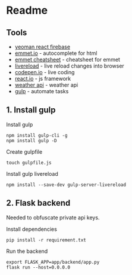 # Readme

## Tools
* [yeoman react firebase](https://github.com/prescottprue/generator-react-firebase)
* [emmet.io](https://emmet.io/) - autocomplete for html 
* [emmet cheatsheet](https://docs.emmet.io/cheat-sheet/) - cheatsheet for emmet
* [livereload](https://chrome.google.com/webstore/detail/livereload/jnihajbhpnppcggbcgedagnkighmdlei/related?hl=en) - live reload changes into browser
* [codepen.io](http://codepen.io/gaearon/pen/ZpvBNJ?editors=0010) - live coding
* [react.io](https://facebook.github.io/react/docs/hello-world.html) - js framework
* [weather api](https://openweathermap.org/current) - weather api
* [gulp](http://gulpjs.com/) - automate tasks


## 1. Install gulp
Install gulp

	npm install gulp-cli -g
	npm install gulp -D

Create gulpfile

	touch gulpfile.js

Install gulp livereload 

	npm install --save-dev gulp-server-livereload


## 2. Flask backend
Needed to obfuscate private api keys.

Install dependencies

	pip install -r requirement.txt

Run the backend

	export FLASK_APP=app/backend/app.py
	flask run --host=0.0.0.0